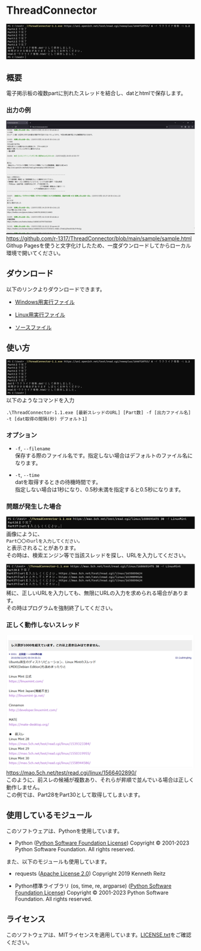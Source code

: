 <!DOCTYPE html>
<html>

<head>
  <meta charset="utf-8">
  <meta name="viewport" content="width=device-width, initial-scale=1.0">
  <title>README</title>
  <link rel="stylesheet" href="https://stackedit.io/style.css" />
</head>

<body class="stackedit">
  <div class="stackedit__html"><h1 id="threadconnector">ThreadConnector</h1>
<p><img src="https://github.com/r-1317/ThreadConnector/blob/main/images/img01.png?raw=true" alt="ThreadConnector"></p>
<h2 id="概要">概要</h2>
<p>電子掲示板の複数partに別れたスレッドを結合し、datとhtmlで保存します。</p>
<h3 id="出力の例">出力の例</h3>
<p><img src="https://github.com/r-1317/ThreadConnector/blob/main/images/img06.png?raw=true" alt="使用例"><br>
<a href="https://github.com/r-1317/ThreadConnector/blob/main/sample/sample.html">https://github.com/r-1317/ThreadConnector/blob/main/sample/sample.html</a><br>
Githup Pagesを使うと文字化けしたため、一度ダウンロードしてからローカル環境で開いてください。</p>
<h2 id="ダウンロード">ダウンロード</h2>
<p>以下のリンクよりダウンロードできます。</p>
<ul>
<li>
<p><a href="https://github.com/r-1317/ThreadConnector/releases/download/Version1.1/ThreadConnector-1.1.exe">Windows用実行ファイル</a></p>
</li>
<li>
<p><a href="https://github.com/r-1317/ThreadConnector/releases/download/Version1.1/ThreadConnector-1.1">Linux用実行ファイル</a></p>
</li>
<li>
<p><a href="https://github.com/r-1317/ThreadConnector/releases/download/Version1.1/ThreadConnector-1.1.py">ソースファイル</a></p>
</li>
</ul>
<h2 id="使い方">使い方</h2>
<p><img src="https://github.com/r-1317/ThreadConnector/blob/main/images/img01.png?raw=true" alt="使用例"><br>
以下のようなコマンドを入力</p>
<pre><code>.\ThreadConnector-1.1.exe [最新スレッドのURL] [Part数] -f [出力ファイル名] -t [dat取得の間隔(秒) デフォルト1]
</code></pre>
<h3 id="オプション">オプション</h3>
<ul>
<li>
<p><code>-f</code>, <code>--filename</code><br>
保存する際のファイル名です。指定しない場合はデフォルトのファイル名になります。</p>
</li>
<li>
<p><code>-t</code>, <code>--time</code><br>
datを取得するときの待機時間です。<br>
指定しない場合は1秒になり、0.5秒未満を指定すると0.5秒になります。</p>
</li>
</ul>
<h3 id="問題が発生した場合">問題が発生した場合</h3>
<p><img src="https://github.com/r-1317/ThreadConnector/blob/main/images/img02.png?raw=true" alt="問題"><br>
画像にように、<br>
<code>Part〇〇のurlを入力してください。</code><br>
と表示されることがあります。<br>
その時は、検索エンジン等で当該スレッドを探し、URLを入力してください。</p>
<p><img src="https://github.com/r-1317/ThreadConnector/blob/main/images/img08.png?raw=true" alt="無限にURLの入力を求められる"><br>
稀に、正しいURLを入力しても、無限にURLの入力を求められる場合があります。<br>
その時はプログラムを強制終了してください。</p>
<h3 id="正しく動作しないスレッド">正しく動作しないスレッド</h3>
<p><img src="https://github.com/r-1317/ThreadConnector/blob/main/images/img05.png?raw=true" alt="正しく動作しないスレッド"><br>
<a href="https://mao.5ch.net/test/read.cgi/linux/1566402890/">https://mao.5ch.net/test/read.cgi/linux/1566402890/</a><br>
このように、前スレの候補が複数あり、それらが昇順で並んでいる場合は正しく動作しません。<br>
この例では、Part28をPart30として取得してしまいます。</p>
<h2 id="使用しているモジュール">使用しているモジュール</h2>
<p>このソフトウェアは、Pythonを使用しています。</p>
<ul>
<li>Python (<a href="https://docs.python.org/ja/3/license.html#psf-license">Python Software Foundation License</a>) Copyright © 2001-2023 Python Software Foundation. All rights reserved.</li>
</ul>
<p>また、以下のモジュールも使用しています。</p>
<ul>
<li>
<p>requests (<a href="https://www.apache.org/licenses/LICENSE-2.0">Apache License 2.0</a>) Copyright 2019 Kenneth Reitz</p>
</li>
<li>
<p>Python標準ライブラリ (os, time, re, argparse) (<a href="https://docs.python.org/ja/3/license.html#psf-license">Python Software Foundation License</a>) Copyright © 2001-2023 Python Software Foundation. All rights reserved.</p>
</li>
</ul>
<h2 id="ライセンス">ライセンス</h2>
<p>このソフトウェアは、MITライセンスを適用しています。<a href="https://github.com/r-1317/ThreadConnector/blob/main/LICSNSE.txt">LICENSE.txt</a>をご確認ください。</p>
</div>
</body>

</html>
